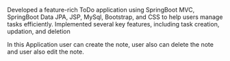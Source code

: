 Developed a feature-rich ToDo application using SpringBoot MVC, SpringBoot
Data JPA, JSP, MySql, Bootstrap, and CSS to help users manage tasks efficiently.
Implemented several key features, including task creation, updation, and deletion

In this Application user can create the note, user also can delete the note and user also edit the note.
